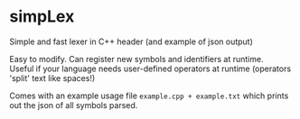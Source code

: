 # simpLex
Simple and fast lexer in C++ header (and example of json output)     
   
Easy to modify. Can register new symbols and identifiers at runtime.  
Useful if your language needs user-defined operators at runtime (operators 'split' text like spaces!)   
  
Comes with an example usage file `example.cpp + example.txt` which prints out the json of all symbols parsed.  
  

